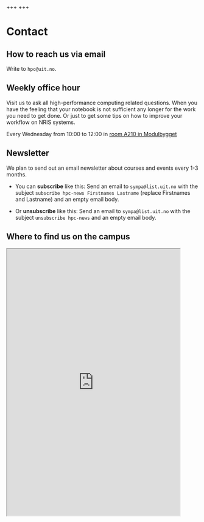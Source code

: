 +++
+++

# Contact


## How to reach us via email

Write to `hpc@uit.no`.


## Weekly office hour

Visit us to ask all high-performance computing related questions. When you have the feeling that your notebook is not sufficient any longer for the work you need to get done. Or just to get some tips on how to improve your workflow on NRIS systems.

Every Wednesday from 10:00 to 12:00 in [room A210 in Modulbygget](https://use.mazemap.com/#v=1&zlevel=2&center=18.972380,69.683702&zoom=20.6&campusid=5&sharepoitype=poi&sharepoi=174371)


## Newsletter

We plan to send out an email newsletter about courses and events every 1-3 months.

- You can **subscribe** like this:
  Send an email to `sympa@list.uit.no` with the subject `subscribe hpc-news
  Firstnames Lastname` (replace Firstnames and Lastname) and an empty email
  body.

- Or **unsubscribe** like this:
  Send an email to `sympa@list.uit.no` with the subject `unsubscribe
  hpc-news` and an empty email body.


## Where to find us on the campus

<iframe src="https://use.mazemap.com/#v=1&zlevel=2&center=18.973400,69.683288&zoom=16.4&sharepoitype=poi&sharepoi=174439&campusid=5"
        width="90%" height="700px">
</iframe>
